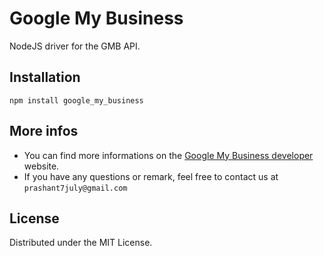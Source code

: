 Google My Business
==============

NodeJS driver for the GMB API.

## Installation

`npm install google_my_business`

## More infos

* You can find more informations on the [Google My Business developer](https://developers.google.com/oauthplayground/) website.
* If you have any questions or remark, feel free to contact us at `prashant7july@gmail.com`

## License

Distributed under the MIT License.

